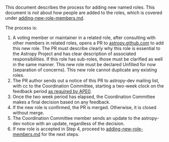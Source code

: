 This document describes the process for adding new named roles. This
document is *not* about how people are added to the roles, which is covered under
[adding-new-role-members.md](https://github.com/astropy/astropy-project/blob/main/policies/adding-new-role-members.md).

The process is:

1. A voting member or maintainer in a related role, after consulting with other members in
   related roles, opens a PR to [astropy.github.com](https://github.com/astropy/astropy.github.com)
   to add this new role. The PR must describe clearly why this role is essential to the Astropy
   Project and has clear description of associated responsibilities. If this role has sub-roles,
   those must be clarified as well in the same manner. This new role must be declared Unfilled
   for now (separation of concerns). This new role cannot duplicate any existing roles.
2. The PR author sends out a notice of this PR to astropy-dev mailing list, with cc to the
   Coordination Committee, starting a two-week clock on the feedback period
   [as required by APE0](https://github.com/astropy/astropy-APEs/blob/main/APE0.rst#responsibilities-and-authority).
3. Once the two week period has elapsed, the Coordination Committee makes a
   final decision based on any feedback.
4. If the new role is confirmed, the PR is merged. Otherwise, it is closed without merge.
5. The Coordination Committee member sends an update to the astropy-dev notice
   with an update, regardless of the decision.
6. If new role is accepted in Step 4, proceed to
   [adding-new-role-members.md](https://github.com/astropy/astropy-project/blob/main/policies/adding-new-role-members.md)
   for the next steps.
